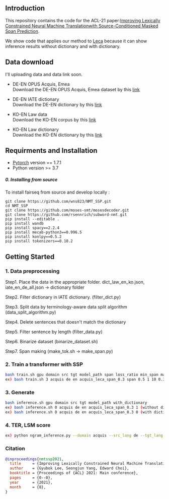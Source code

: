 ## Introduction
This repository contains the code for the ACL-21 paper:[Improving Lexically Constrained Neural Machine Translationwith Source-Conditioned Masked Span Prediction](https://arxiv.org/abs/2105.05498).

We show code that applies our method to [Leca](https://github.com/ghchen18/leca) because it can show inference results without dictionary and with dictionary. 

## Data download
I'll uploading data and data link soon.
- DE-EN OPUS Acquis, Emea <br>
Download the DE-EN OPUS Acquis, Emea dataset by this [link](https://opus.nlpl.eu/)

- DE-EN IATE dictionary <br>
Download the DE-EN dictionary by this [link](https://drive.google.com/file/d/1XFJ257xK3eAzh9tRnJMGm0KCRl3TyJr9/view?usp=sharing)

- KO-EN Law data <br>
Download the KO-EN corpus by this [link](https://www.aihub.or.kr/aidata/87/download)
- KO-EN Law dictionary <br>
Download the KO-EN dictionary by this [link](https://drive.google.com/file/d/1n626huC-6x5R7OEzLiKr5N7ulNGMxrLJ/view?usp=sharing)

## Requirments and Installation
- [Pytorch](https://pytorch.org) version == 1.7.1
- Python version >= 3.7

##### 0. Installing from source

To install fairseq from source and develop locally :
```
git clone https://github.com/wns823/NMT_SSP.git
cd NMT_SSP
git clone https://github.com/moses-smt/mosesdecoder.git
git clone https://github.com/rsennrich/subword-nmt.git
pip install --editable .
pip install wandb
pip install spacy==2.2.4
pip install mecab-python3==0.996.5
pip install konlpy==0.5.2
pip install tokenizers==0.10.2
```

## Getting Started

### 1. Data preprocessing
Step1. Place the data in the appropriate folder.
dict_law_en_ko.json, iate_en_de_all.json -> dictionary folder

Step2. Filter dictionary in IATE dictionary. (filter_dict.py)

Step3. Split data by terminology-aware data split algorithm (data_split_algorithm.py)

Step4. Delete sentences that doesn't match the dictionary

Step5. Filter sentence by length (filter_data.py)

Step6. Binarize dataset (binarize_dataset.sh)

Step7. Span making (make_tok.sh -> make_span.py)

### 2. Train a transformer with SSP
```bash
bash train.sh gpu domain src tgt model_path span loss_ratio min_span max_span dropout
ex) bash train.sh 3 acquis de en acquis_leca_span_0.3 span 0.5 1 10 0.3
```


### 3. Generate
```bash
bash inference.sh gpu domain src tgt model_path with_dictionary
ex) bash inference.sh 0 acquis de en acquis_leca_span_0.3 1 (without dictionary)
ex) bash inference.sh 0 acquis de en acquis_leca_span_0.3 0 (with dictionary)
```

### 4. TER, LSM score
```bash
ex) python ngram_inference.py --domain acquis --src_lang de --tgt_lang en --outputfile result_collection/law_leca_span_with_dict.txt
```


### Citation

```bibtex
@inproceedings{nmtssp2021,
  title     = {Improving Lexically Constrained Neural Machine Translation with Source-Conditioned Masked Span Prediction},
  author    = {Gyubok Lee, Seongjun Yang, Edward Choi},
  booktitle = {Proceedings of {ACL} 2021: Main conference},          
  pages     = {0--0},
  year      = {2021},
  month     = {8},
}
```
